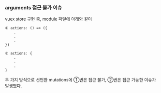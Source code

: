 ### arguments 접근 불가 이슈

vuex store 구현 중, module 파일에 아래와 같이
<br/>

```
① actions: () => ({
    .
    .
    .
})

② actions: {
    .
    .
    .
}
```

두 가지 방식으로 선언한 mutations에 ①번은 접근 불가, ②번은 접근 가능한 이슈가 발생했다.
